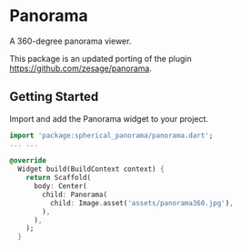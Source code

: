# Panorama

A 360-degree panorama viewer.

This package is an updated porting of the plugin https://github.com/zesage/panorama.

## Getting Started

Import and add the Panorama widget to your project.

```dart
import 'package:spherical_panorama/panorama.dart';
... ...
  
@override
  Widget build(BuildContext context) {
    return Scaffold(
      body: Center(
        child: Panorama(
          child: Image.asset('assets/panorama360.jpg'),
        ),
      ),
    );
  }
```